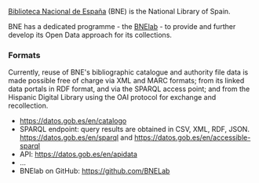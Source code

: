 [Biblioteca Nacional de España](http://www.bne.es/en/Inicio/) (BNE) is the National Library of Spain.

BNE has a dedicated programme - the [BNElab](https://bnelab.bne.es/en/data/) - to provide and further develop its Open Data approach for its collections.

### Formats

Currently, reuse of BNE's bibliographic catalogue and authority file data is made possible free of charge via XML and MARC formats; from its linked data portals in RDF format, and via the SPARQL access point; and from the Hispanic Digital Library using the OAI protocol for exchange and recollection.

* https://datos.gob.es/en/catalogo
* SPARQL endpoint: query results are obtained in CSV, XML, RDF, JSON. https://datos.gob.es/en/sparql and https://datos.gob.es/en/accessible-sparql
* API: https://datos.gob.es/en/apidata
* ...
* BNElab on GitHub: https://github.com/BNELab